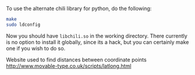 To use the alternate chili library for python, do the following:

```bash
make
sudo ldconfig
```

Now you should have `libchili.so` in the working directory. There currently is
no option to install it globally, since its a hack, but you can certainly make
one if you wish to do so.


Website used to find distances between coordinate points
http://www.movable-type.co.uk/scripts/latlong.html
